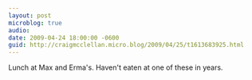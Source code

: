 ```yaml
---
layout: post
microblog: true
audio: 
date: 2009-04-24 18:00:00 -0600
guid: http://craigmcclellan.micro.blog/2009/04/25/t1613683925.html
---
```

Lunch at Max and Erma's. Haven't eaten at one of these in years.
